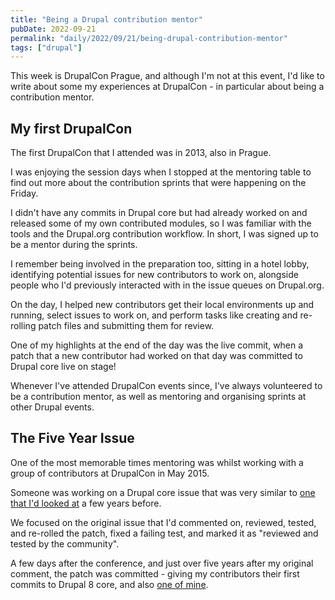 ```yaml
---
title: "Being a Drupal contribution mentor"
pubDate: 2022-09-21
permalink: "daily/2022/09/21/being-drupal-contribution-mentor"
tags: ["drupal"]
---
```


This week is DrupalCon Prague, and although I'm not at this event, I'd like to write about some my experiences at DrupalCon - in particular about being a contribution mentor.

## My first DrupalCon

The first DrupalCon that I attended was in 2013, also in Prague.

I was enjoying the session days when I stopped at the mentoring table to find out more about the contribution sprints that were happening on the Friday.

I didn't have any commits in Drupal core but had already worked on and released some of my own contributed modules, so I was familiar with the tools and the Drupal.org contribution workflow. In short, I was signed up to be a mentor during the sprints.

I remember being involved in the preparation too, sitting in a hotel lobby, identifying potential issues for new contributors to work on, alongside people who I'd previously interacted with in the issue queues on Drupal.org.

On the day, I helped new contributors get their local environments up and running, select issues to work on, and perform tasks like creating and re-rolling patch files and submitting them for review.

One of my highlights at the end of the day was the live commit, when a patch that a new contributor had worked on that day was committed to Drupal core live on stage!

Whenever I've attended DrupalCon events since, I've always volunteered to be a contribution mentor, as well as mentoring and organising sprints at other Drupal events.

## The Five Year Issue

One of the most memorable times mentoring was whilst working with a group of contributors at DrupalCon in May 2015.

Someone was working on a Drupal core issue that was very similar to [one that I'd looked at](https://www.drupal.org/project/drupal/issues/753898) a few years before.

We focused on the original issue that I'd commented on, reviewed, tested, and re-rolled the patch, fixed a failing test, and marked it as "reviewed and tested by the community".

A few days after the conference, and just over five years after my original comment, the patch was committed - giving my contributors their first commits to Drupal 8 core, and also [one of mine](https://git.drupalcode.org/project/drupal/-/commits/9.5.x?search=opdavies).
